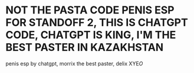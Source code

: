 # NOT THE PASTA CODE PENIS ESP FOR STANDOFF 2, THIS IS CHATGPT CODE, CHATGPT IS KING, I'M THE BEST PASTER IN KAZAKHSTAN

penis esp by chatgpt,
morrix the best paster,
delix XYE$O$
